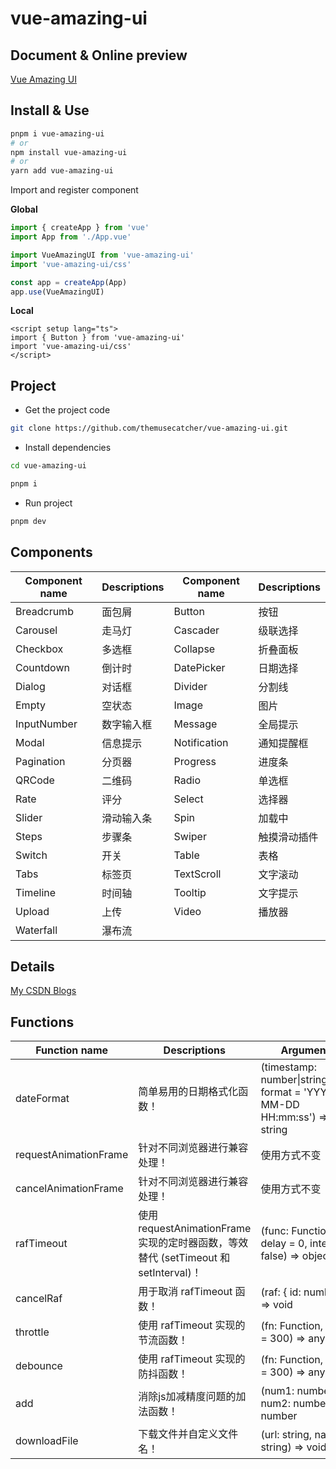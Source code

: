 # vue-amazing-ui

## Document & Online preview

[Vue Amazing UI](https://themusecatcher.github.io/vue-amazing-ui/)

## Install & Use

```bash
pnpm i vue-amazing-ui
# or
npm install vue-amazing-ui
# or
yarn add vue-amazing-ui
```

Import and register component

**Global**

```ts
import { createApp } from 'vue'
import App from './App.vue'

import VueAmazingUI from 'vue-amazing-ui'
import 'vue-amazing-ui/css'

const app = createApp(App)
app.use(VueAmazingUI)
```

**Local**

```vue
<script setup lang="ts">
import { Button } from 'vue-amazing-ui'
import 'vue-amazing-ui/css'
</script>
```

## Project

- Get the project code

```sh
git clone https://github.com/themusecatcher/vue-amazing-ui.git
```

- Install dependencies

```sh
cd vue-amazing-ui

pnpm i
```

- Run project

```sh
pnpm dev
```

## Components

Component name | Descriptions | Component name | Descriptions
-- | -- | -- | --
Breadcrumb | 面包屑 | Button | 按钮
Carousel | 走马灯 | Cascader | 级联选择
Checkbox | 多选框 | Collapse | 折叠面板
Countdown | 倒计时 | DatePicker | 日期选择
Dialog | 对话框 | Divider | 分割线
Empty | 空状态 | Image | 图片
InputNumber | 数字输入框 | Message | 全局提示
Modal | 信息提示 | Notification | 通知提醒框
Pagination | 分页器 | Progress | 进度条
QRCode | 二维码 | Radio | 单选框
Rate | 评分 | Select | 选择器
Slider | 滑动输入条 | Spin | 加载中
Steps | 步骤条 | Swiper | 触摸滑动插件
Switch | 开关 | Table | 表格
Tabs | 标签页 | TextScroll | 文字滚动
Timeline | 时间轴 | Tooltip | 文字提示
Upload | 上传 | Video | 播放器
Waterfall | 瀑布流

## Details

[My CSDN Blogs](https://blog.csdn.net/Dandrose)

## Functions

Function name | Descriptions | Arguments
-- | -- | --
dateFormat | 简单易用的日期格式化函数！ | (timestamp: number&#124;string&#124;Date, format = 'YYYY-MM-DD HH:mm:ss') => string
requestAnimationFrame | 针对不同浏览器进行兼容处理！ | 使用方式不变
cancelAnimationFrame | 针对不同浏览器进行兼容处理！ | 使用方式不变
rafTimeout | 使用 requestAnimationFrame 实现的定时器函数，等效替代 (setTimeout 和 setInterval)！ | (func: Function, delay = 0, interval = false) => object
cancelRaf | 用于取消 rafTimeout 函数！ | (raf: { id: number }) => void
throttle | 使用 rafTimeout 实现的节流函数！ | (fn: Function, delay = 300) => any
debounce | 使用 rafTimeout 实现的防抖函数！ | (fn: Function, delay = 300) => any
add | 消除js加减精度问题的加法函数！ | (num1: number, num2: number) => number
downloadFile | 下载文件并自定义文件名！ | (url: string, name: string) => void

